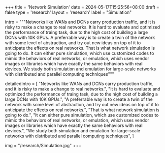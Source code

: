 +++
title = 'Network Simulation'
date = 2024-05-17T15:25:56+08:00
draft = false
type = 'research'
layout = 'research'
label = "Simulation"

intro = """Networks like WANs and DCNs carry production traffic, and it is risky to make a change to real networks. It is hard to evaluate and optimized the performance of traing task, due to the high cost of building a large DCNs with 10K GPUs. A preferrable way is to create a twin of the network with some level of abstraction, and try out new ideas on top of it to anticipate the effects on real networks. That is what network simulation is going to do. It can either pure simulation, which use customized codes to mimic the behaviors of real networks, or emulation, which uses vendor images or libraries which have exactly the same behaviors with real devices. We study both simulation and emulation for large-scale networks with distributed and parallel computing techniques"""

detailedIntro = [
  "Networks like WANs and DCNs carry production traffic, and it is risky to make a change to real networks.",
  "It is hard to evaluate and optimized the performance of traing task, due to the high cost of building a large DCNs with 10K GPUs.",
  "A preferrable way is to create a twin of the network with some level of abstraction, and try out new ideas on top of it to anticipate the effects on real networks.",
  "That is what network simulation is going to do.",
  "It can either pure simulation, which use customized codes to mimic the behaviors of real networks, or emulation, which uses vendor images or libraries which have exactly the same behaviors with real devices.",
  "We study both simulation and emulation for large-scale networks with distributed and parallel computing techniques",
]

img = "/research/Simulation.jpg"
+++
